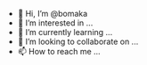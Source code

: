 - 👋 Hi, I’m @bomaka
- 👀 I’m interested in ...
- 🌱 I’m currently learning ...
- 💞️ I’m looking to collaborate on ...
- 📫 How to reach me ...

<!---
bomaka/bomaka is a ✨ special ✨ repository because its `README.md` (this file) appears on your GitHub profile.
You can click the Preview link to take a look at your changes.
--->
